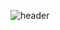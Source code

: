 ![header](https://capsule-render.vercel.app/api?type=waving&color=34E939&height=300&section=header&text=박준영의%20사이버%20텃밭&fontSize=50&fontColor=FBFCFC)
